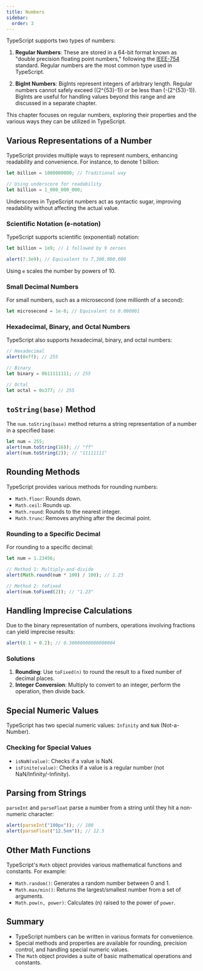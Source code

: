 ```yaml
---
title: Numbers
sidebar:
  order: 3
---
```


TypeScript supports two types of numbers:

1. **Regular Numbers**: These are stored in a 64-bit format known as "double precision floating point numbers," following the [IEEE-754](https://en.wikipedia.org/wiki/IEEE_754) standard. Regular numbers are the most common type used in TypeScript.

2. **BigInt Numbers**: BigInts represent integers of arbitrary length. Regular numbers cannot safely exceed \((2^{53}-1)\) or be less than \(-(2^{53}-1)\). BigInts are useful for handling values beyond this range and are discussed in a separate chapter.

This chapter focuses on regular numbers, exploring their properties and the various ways they can be utilized in TypeScript.

## Various Representations of a Number

TypeScript provides multiple ways to represent numbers, enhancing readability and convenience. For instance, to denote 1 billion:

```typescript
let billion = 1000000000; // Traditional way

// Using underscore for readability
let billion = 1_000_000_000;
```

Underscores in TypeScript numbers act as syntactic sugar, improving readability without affecting the actual value.

### Scientific Notation (e-notation)

TypeScript supports scientific (exponential) notation:

```typescript
let billion = 1e9; // 1 followed by 9 zeroes

alert(7.3e9); // Equivalent to 7,300,000,000
```

Using `e` scales the number by powers of 10.

### Small Decimal Numbers

For small numbers, such as a microsecond (one millionth of a second):

```typescript
let microsecond = 1e-6; // Equivalent to 0.000001
```

### Hexadecimal, Binary, and Octal Numbers

TypeScript also supports hexadecimal, binary, and octal numbers:

```typescript
// Hexadecimal
alert(0xff); // 255

// Binary
let binary = 0b11111111; // 255

// Octal
let octal = 0o377; // 255
```

## `toString(base)` Method

The `num.toString(base)` method returns a string representation of a number in a specified base:

```typescript
let num = 255;
alert(num.toString(16)); // "ff"
alert(num.toString(2)); // "11111111"
```

## Rounding Methods

TypeScript provides various methods for rounding numbers:

- `Math.floor`: Rounds down.
- `Math.ceil`: Rounds up.
- `Math.round`: Rounds to the nearest integer.
- `Math.trunc`: Removes anything after the decimal point.

### Rounding to a Specific Decimal

For rounding to a specific decimal:

```typescript
let num = 1.23456;

// Method 1: Multiply-and-divide
alert(Math.round(num * 100) / 100); // 1.23

// Method 2: toFixed
alert(num.toFixed(2)); // "1.23"
```

## Handling Imprecise Calculations

Due to the binary representation of numbers, operations involving fractions can yield imprecise results:

```typescript
alert(0.1 + 0.2); // 0.30000000000000004
```

### Solutions

1. **Rounding**: Use `toFixed(n)` to round the result to a fixed number of decimal places.
2. **Integer Conversion**: Multiply to convert to an integer, perform the operation, then divide back.

## Special Numeric Values

TypeScript has two special numeric values: `Infinity` and `NaN` (Not-a-Number).

### Checking for Special Values

- `isNaN(value)`: Checks if a value is NaN.
- `isFinite(value)`: Checks if a value is a regular number (not NaN/Infinity/-Infinity).

## Parsing from Strings

`parseInt` and `parseFloat` parse a number from a string until they hit a non-numeric character:

```typescript
alert(parseInt("100px")); // 100
alert(parseFloat("12.5em")); // 12.5
```

## Other Math Functions

TypeScript's `Math` object provides various mathematical functions and constants. For example:

- `Math.random()`: Generates a random number between 0 and 1.
- `Math.max/min()`: Returns the largest/smallest number from a set of arguments.
- `Math.pow(n, power)`: Calculates \(n\) raised to the power of `power`.

## Summary

- TypeScript numbers can be written in various formats for convenience.
- Special methods and properties are available for rounding, precision control, and handling special numeric values.
- The `Math` object provides a suite of basic mathematical operations and constants.

